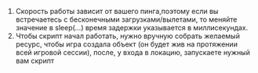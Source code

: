 1) Скорость работы зависит от вашего пинга,поэтому если вы встречаетесь с бесконечными загрузками/вылетами, то меняйте значение в sleep(...) время задержки указывается в миллисекундах.
2) Чтобы скрипт начал работать, нужно вручную собрать желаемый ресурс, чтобы игра создала объект (он будет жив на протяжении всей игровой сессии), после, у входа в локацию, запускаете нужный вам скрипт
